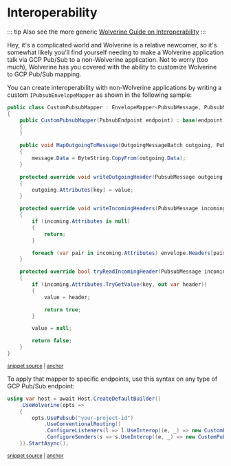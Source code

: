 # Interoperability

::: tip
Also see the more generic [Wolverine Guide on Interoperability](/tutorials/interop)
:::

Hey, it's a complicated world and Wolverine is a relative newcomer, so it's somewhat likely you'll find yourself needing to make a Wolverine application talk via GCP Pub/Sub to
a non-Wolverine application. Not to worry (too much), Wolverine has you covered with the ability to customize Wolverine to GCP Pub/Sub mapping.

You can create interoperability with non-Wolverine applications by writing a custom `IPubsubEnvelopeMapper`
as shown in the following sample:

<!-- snippet: sample_custom_pubsub_mapper -->
<a id='snippet-sample_custom_pubsub_mapper'></a>
```cs
public class CustomPubsubMapper : EnvelopeMapper<PubsubMessage, PubsubMessage>, IPubsubEnvelopeMapper
{
    public CustomPubsubMapper(PubsubEndpoint endpoint) : base(endpoint)
    {
    }

    public void MapOutgoingToMessage(OutgoingMessageBatch outgoing, PubsubMessage message)
    {
        message.Data = ByteString.CopyFrom(outgoing.Data);
    }

    protected override void writeOutgoingHeader(PubsubMessage outgoing, string key, string value)
    {
        outgoing.Attributes[key] = value;
    }

    protected override void writeIncomingHeaders(PubsubMessage incoming, Envelope envelope)
    {
        if (incoming.Attributes is null)
        {
            return;
        }

        foreach (var pair in incoming.Attributes) envelope.Headers[pair.Key] = pair.Value;
    }

    protected override bool tryReadIncomingHeader(PubsubMessage incoming, string key, out string? value)
    {
        if (incoming.Attributes.TryGetValue(key, out var header))
        {
            value = header;

            return true;
        }

        value = null;

        return false;
    }
}
```
<sup><a href='https://github.com/JasperFx/wolverine/blob/main/src/Transports/GCP/Wolverine.Pubsub.Tests/DocumentationSamples.cs#L239-L282' title='Snippet source file'>snippet source</a> | <a href='#snippet-sample_custom_pubsub_mapper' title='Start of snippet'>anchor</a></sup>
<!-- endSnippet -->

To apply that mapper to specific endpoints, use this syntax on any type of GCP Pub/Sub endpoint:

<!-- snippet: sample_configuring_custom_envelope_mapper_for_pubsub -->
<a id='snippet-sample_configuring_custom_envelope_mapper_for_pubsub'></a>
```cs
using var host = await Host.CreateDefaultBuilder()
    .UseWolverine(opts =>
    {
        opts.UsePubsub("your-project-id")
            .UseConventionalRouting()
            .ConfigureListeners(l => l.UseInterop((e, _) => new CustomPubsubMapper(e)))
            .ConfigureSenders(s => s.UseInterop((e, _) => new CustomPubsubMapper(e)));
    }).StartAsync();
```
<sup><a href='https://github.com/JasperFx/wolverine/blob/main/src/Transports/GCP/Wolverine.Pubsub.Tests/DocumentationSamples.cs#L224-L235' title='Snippet source file'>snippet source</a> | <a href='#snippet-sample_configuring_custom_envelope_mapper_for_pubsub' title='Start of snippet'>anchor</a></sup>
<!-- endSnippet -->
